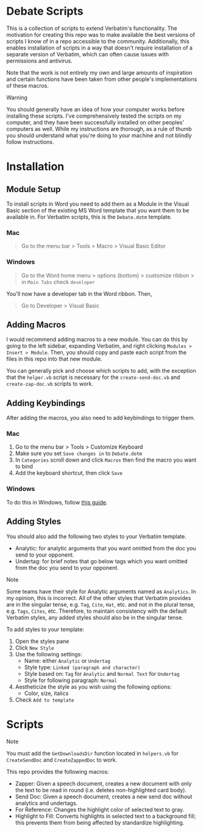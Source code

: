 # Debate Scripts

This is a collection of scripts to extend Verbatim's functionality. The
motivation for creating this repo was to make available the best versions of
scripts I know of in a repo accessible to the community. Additionally, this
enables installation of scripts in a way that doesn't require installation of a
separate version of Verbatim, which can often cause issues with permissions and
antivirus.

Note that the work is not entirely my own and large amounts of inspiration and
certain functions have been taken from other people's implementations of these
macros.

> [!WARNING]
>
> You should generally have an idea of how your computer works before installing
> these scripts. I've comprehensively tested the scripts on my computer, and
> they have been successfully installed on other peoples' computers as well.
> While my instructions are thorough, as a rule of thumb you should understand
> what you're doing to your machine and not blindly follow instructions.

# Installation

## Module Setup

To install scripts in Word you need to add them as a Module in the Visual Basic
section of the existing MS Word template that you want them to be available in.
For Verbatim scripts, this is the `Debate.dotm` template.

### Mac

> Go to the menu bar > Tools > Macro > Visual Basic Editor

### Windows

> Go to the Word home menu > options (bottom) > customize ribbon > in
> `Main Tabs` check `developer`

You'll now have a developer tab in the Word ribbon. Then,

> Go to Developer > Visual Basic

## Adding Macros

I would recommend adding macros to a new module. You can do this by going to the
left sidebar, expanding Verbatim, and right clicking
`Modules > Insert > Module`. Then, you should copy and paste each script from
the files in this repo into that new module.

You can generally pick and choose which scripts to add, with the exception that
the `helper.vb` script is necessary for the `create-send-doc.vb` and
`create-zap-doc.vb` scripts to work.

## Adding Keybindings

After adding the macros, you also need to add keybindings to trigger them.

### Mac

1. Go to the menu bar > Tools > Customize Keyboard
2. Make sure you set `Save changes in` to `Debate.dotm`
3. In `Categories` scroll down and click `Macros` then find the macro you want
   to bind
4. Add the keyboard shortcut, then click `Save`

### Windows

To do this in Windows, follow
[this guide](https://support.microsoft.com/en-us/office/customize-keyboard-shortcuts-9a92343e-a781-4d5a-92f1-0f32e3ba5b4d).

## Adding Styles

You should also add the following two styles to your Verbatim template.

- Analytic: for analytic arguments that you want omitted from the doc you send
  to your opponent.
- Undertag: for brief notes that go below tags which you want omitted from the
  doc you send to your opponent.

> [!NOTE]
>
> Some teams have their style for Analytic arguments named as `Analytics`. In my
> opinion, this is incorrect. All of the other styles that Verbatim provides are
> in the singular tense, e.g. `Tag`, `Cite`, `Hat`, etc. and not in the plural
> tense, e.g. `Tags`, `Cites`, etc. Therefore, to maintain consistency with the
> default Verbatim styles, any added styles should also be in the singular
> tense.

To add styles to your template:

1. Open the styles pane
2. Click `New Style`
3. Use the following settings:
   - Name: either `Analytic` or `Undertag`
   - Style type: `Linked (paragraph and character)`
   - Style based on: `Tag` for `Analytic` and `Normal Text` for `Undertag`
   - Style for following paragraph: `Normal`
4. Aestheticize the style as you wish using the following options:
   - Color, size, italics
5. Check `Add to template`

# Scripts

> [!NOTE]
>
> You must add the `GetDownloadsDir` function located in `helpers.vb` for
> `CreateSendDoc` and `CreateZappedDoc` to work.

This repo provides the following macros:

- Zapper: Given a speech document, creates a new document with only the text to
  be read in round (i.e. deletes non-highlighted card body).
- Send Doc: Given a speech document, creates a new send doc without analytics
  and undertags.
- For Reference: Changes the highlight color of selected text to gray.
- Highlight to Fill: Converts highlights in selected text to a background fill;
  this prevents them from being affected by standardize highlighting.
